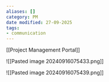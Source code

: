 ```yaml
---
aliases: []
category: PM
date modified: 27-09-2025
tags:
- communication
---
```

[[Project Management Portal]]

![[Pasted image 20240916075433.png]]

![[Pasted image 20240916075439.png]]

